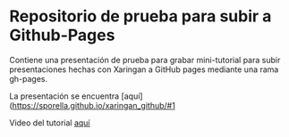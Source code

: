 # Repositorio de prueba para subir a Github-Pages

Contiene una presentación de prueba para grabar mini-tutorial para subir presentaciones hechas con Xaringan a GitHub pages mediante una rama gh-pages.

La presentación se encuentra [aquí](https://sporella.github.io/xaringan_github/#1

Video del tutorial [aquí](https://vimeo.com/428850032)

